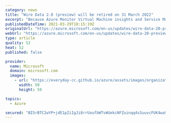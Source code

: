 ```yaml
---
category: news
title: "Wire Data 2.0 (preview) will be retired on 31 March 2022"
excerpt: "Because Azure Monitor Virtual Machine insights and Service Map both provide network connection data sets in Logs, utilize the Dependency agent, and have connections with Azure Sentinel, we will be retiring Wire Data 2.0 (preview) on 31 March 2022. Please transition to using Azure Monitor Virtual Machine"
publishedDateTime: 2021-03-29T18:15:19Z
originalUrl: "https://azure.microsoft.com/en-us/updates/wire-data-20-preview-will-be-retired-on-31-march-2022/"
webUrl: "https://azure.microsoft.com/en-us/updates/wire-data-20-preview-will-be-retired-on-31-march-2022/"
type: article
quality: 52
heat: 52
published: false

provider:
  name: Microsoft
  domain: microsoft.com
  images:
    - url: "https://everyday-cc.github.io/azure/assets/images/organizations/microsoft.com-50x50.jpg"
      width: 50
      height: 50

topics:
  - Azure

secured: "BI5rBTC2wYP+jdE1pZiIgJi8rrUoufbWTvWUekcNFZuinqq4sSuuvcFUK4wa9o1R1YAkDIdDiElgC2YkMP0wI1Yp6jmFHYIuTf+3yzMAJWZSOdZej69ryIPtMq9h8oOf9xoioII3fM9ByRgoBD7kSHhhYof8IoZ+U6KwUIskrgZxY/jB8x3t9cPb5I+rNxxoeHrrGemN3XVZYPH4okUbcmCCPYnII/IbDtvIcPmpxZ/7N15hn19x1pSeFabvX+SFZGCHK8wtkzCEQySmoOobAqwbbHBMnekQ5Qk6UjvxkolB8qSr3V00GyHbaG86lRX/VX/r6CnBxyZOtllM6kbJK1oIvAtNnCJj9l0Z53HbBDU=;qZhMFf8in2upz2HrDXXkZw=="
---
```


